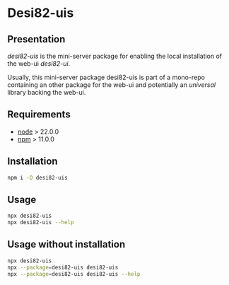 Desi82-uis
==========


Presentation
------------

*desi82-uis* is the mini-server package for enabling the local installation of the web-ui *desi82-ui*.

Usually, this mini-server package desi82-uis is part of a mono-repo containing an other package for the web-ui and potentially an *universal* library backing the web-ui.


Requirements
------------

- [node](https://nodejs.org) > 22.0.0
- [npm](https://docs.npmjs.com/cli) > 11.0.0


Installation
------------

```bash
npm i -D desi82-uis
```


Usage
-----

```bash
npx desi82-uis
npx desi82-uis --help
```


Usage without installation
--------------------------

```bash
npx desi82-uis
npx --package=desi82-uis desi82-uis
npx --package=desi82-uis desi82-uis --help
```

